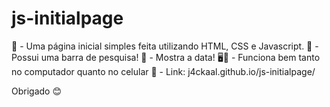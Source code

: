 # js-initialpage
🚀    - Uma página inicial simples feita utilizando HTML, CSS e Javascript.
🔎    - Possui uma barra de pesquisa!
📅    - Mostra a data!
🖥📱  - Funciona bem tanto no computador quanto no celular
📎    - Link: j4ckaal.github.io/js-initialpage/

Obrigado 😊
